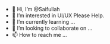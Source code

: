 - 👋 Hi, I’m @Saifullah
- 👀 I’m interested in UI/UX Please Help.
- 🌱 I’m currently learning ...
- 💞️ I’m looking to collaborate on ...
- 📫 How to reach me ...

<!---
danish631/danish631 is a ✨ special ✨ repository because its `README.md` (this file) appears on your GitHub profile.
You can click the Preview link to take a look at your changes.
--->
